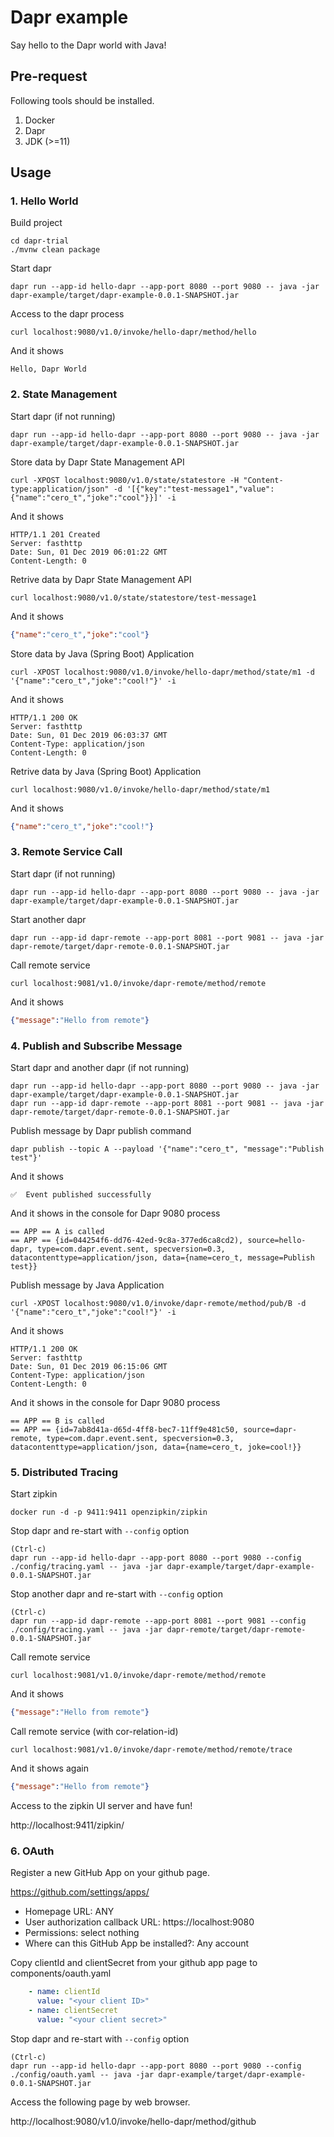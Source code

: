 # Dapr example
Say hello to the Dapr world with Java!

## Pre-request

Following tools should be installed.

1. Docker
2. Dapr
3. JDK (>=11)

## Usage

### 1. Hello World

Build project
```
cd dapr-trial
./mvnw clean package
```

Start dapr
```
dapr run --app-id hello-dapr --app-port 8080 --port 9080 -- java -jar dapr-example/target/dapr-example-0.0.1-SNAPSHOT.jar
```

Access to the dapr process
```
curl localhost:9080/v1.0/invoke/hello-dapr/method/hello
```

And it shows
```
Hello, Dapr World
```

### 2. State Management

Start dapr (if not running)
```
dapr run --app-id hello-dapr --app-port 8080 --port 9080 -- java -jar dapr-example/target/dapr-example-0.0.1-SNAPSHOT.jar
```

Store data by Dapr State Management API
```
curl -XPOST localhost:9080/v1.0/state/statestore -H "Content-type:application/json" -d '[{"key":"test-message1","value":{"name":"cero_t","joke":"cool"}}]' -i
```

And it shows
```
HTTP/1.1 201 Created
Server: fasthttp
Date: Sun, 01 Dec 2019 06:01:22 GMT
Content-Length: 0
```

Retrive data by Dapr State Management API
```
curl localhost:9080/v1.0/state/statestore/test-message1
```

And it shows
```json
{"name":"cero_t","joke":"cool"}
```

Store data by Java (Spring Boot) Application
```
curl -XPOST localhost:9080/v1.0/invoke/hello-dapr/method/state/m1 -d '{"name":"cero_t","joke":"cool!"}' -i
```

And it shows
```
HTTP/1.1 200 OK
Server: fasthttp
Date: Sun, 01 Dec 2019 06:03:37 GMT
Content-Type: application/json
Content-Length: 0
```

Retrive data by Java (Spring Boot) Application
```
curl localhost:9080/v1.0/invoke/hello-dapr/method/state/m1
```

And it shows
```json
{"name":"cero_t","joke":"cool!"}
```

### 3. Remote Service Call

Start dapr (if not running)
```
dapr run --app-id hello-dapr --app-port 8080 --port 9080 -- java -jar dapr-example/target/dapr-example-0.0.1-SNAPSHOT.jar
```

Start another dapr
```
dapr run --app-id dapr-remote --app-port 8081 --port 9081 -- java -jar dapr-remote/target/dapr-remote-0.0.1-SNAPSHOT.jar
```

Call remote service
```
curl localhost:9081/v1.0/invoke/dapr-remote/method/remote
```

And it shows
```json
{"message":"Hello from remote"}
```

### 4. Publish and Subscribe Message

Start dapr and another dapr (if not running)
```
dapr run --app-id hello-dapr --app-port 8080 --port 9080 -- java -jar dapr-example/target/dapr-example-0.0.1-SNAPSHOT.jar
dapr run --app-id dapr-remote --app-port 8081 --port 9081 -- java -jar dapr-remote/target/dapr-remote-0.0.1-SNAPSHOT.jar
```

Publish message by Dapr publish command
```
dapr publish --topic A --payload '{"name":"cero_t", "message":"Publish test"}'
```

And it shows
```
✅  Event published successfully
```

And it shows in the console for Dapr 9080 process
```
== APP == A is called
== APP == {id=044254f6-dd76-42ed-9c8a-377ed6ca8cd2), source=hello-dapr, type=com.dapr.event.sent, specversion=0.3, datacontenttype=application/json, data={name=cero_t, message=Publish test}}
```

Publish message by Java Application
```
curl -XPOST localhost:9080/v1.0/invoke/dapr-remote/method/pub/B -d '{"name":"cero_t","joke":"cool!"}' -i
```

And it shows
```
HTTP/1.1 200 OK
Server: fasthttp
Date: Sun, 01 Dec 2019 06:15:06 GMT
Content-Type: application/json
Content-Length: 0
```

And it shows in the console for Dapr 9080 process
```
== APP == B is called
== APP == {id=7ab8d41a-d65d-4ff8-bec7-11ff9e481c50, source=dapr-remote, type=com.dapr.event.sent, specversion=0.3, datacontenttype=application/json, data={name=cero_t, joke=cool!}}
```

### 5. Distributed Tracing

Start zipkin
```
docker run -d -p 9411:9411 openzipkin/zipkin
```

Stop dapr and re-start with `--config` option
```
(Ctrl-c)
dapr run --app-id hello-dapr --app-port 8080 --port 9080 --config ./config/tracing.yaml -- java -jar dapr-example/target/dapr-example-0.0.1-SNAPSHOT.jar
```

Stop another dapr and re-start with `--config` option
```
(Ctrl-c)
dapr run --app-id dapr-remote --app-port 8081 --port 9081 --config ./config/tracing.yaml -- java -jar dapr-remote/target/dapr-remote-0.0.1-SNAPSHOT.jar
```

Call remote service
```
curl localhost:9081/v1.0/invoke/dapr-remote/method/remote
```

And it shows
```json
{"message":"Hello from remote"}
```

Call remote service (with cor-relation-id)
```
curl localhost:9081/v1.0/invoke/dapr-remote/method/remote/trace
```

And it shows again
```json
{"message":"Hello from remote"}
```

Access to the zipkin UI server and have fun!

http://localhost:9411/zipkin/

### 6. OAuth

Register a new GitHub App on your github page.

https://github.com/settings/apps/

- Homepage URL: ANY
- User authorization callback URL: https://localhost:9080
- Permissions: select nothing
- Where can this GitHub App be installed?: Any account

Copy clientId and clientSecret from your github app page to components/oauth.yaml
```yaml
    - name: clientId
      value: "<your client ID>"
    - name: clientSecret
      value: "<your client secret>"
```

Stop dapr and re-start with `--config` option
```
(Ctrl-c)
dapr run --app-id hello-dapr --app-port 8080 --port 9080 --config ./config/oauth.yaml -- java -jar dapr-example/target/dapr-example-0.0.1-SNAPSHOT.jar
```

Access the following page by web browser.

http://localhost:9080/v1.0/invoke/hello-dapr/method/github
